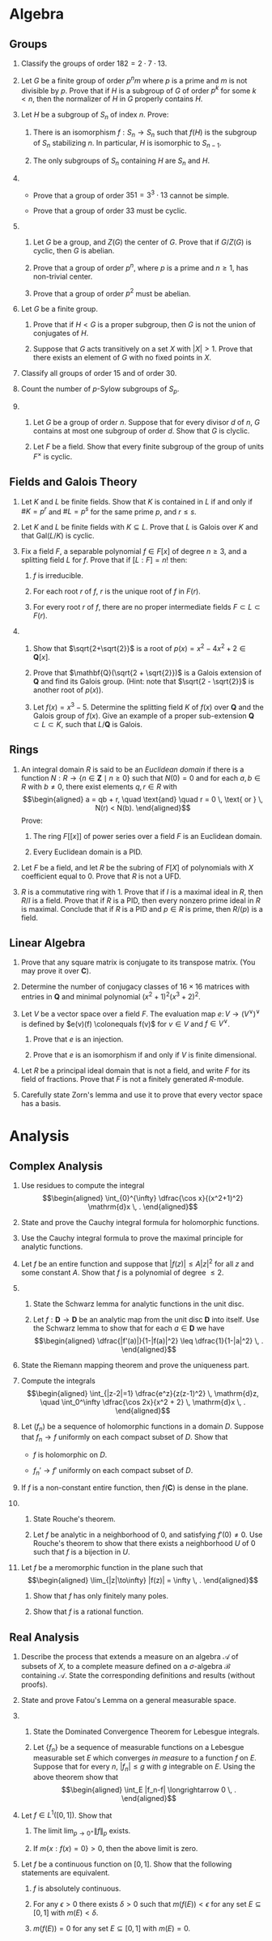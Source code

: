 Algebra
=======

Groups
------

1.  Classify the groups of order $182 = 2 \cdot 7 \cdot 13$.

2.  Let $G$ be a finite group of order $p^nm$ where $p$ is a prime and
    $m$ is not divisible by $p$. Prove that if $H$ is a subgroup of $G$
    of order $p^k$ for some $k<n$, then the normalizer of $H$ in $G$
    properly contains $H$.

3.  Let $H$ be a subgroup of $S_n$ of index $n$. Prove:

    1.  There is an isomorphism $f: S_n \to S_n$ such that $f(H)$ is the
        subgroup of $S_n$ stabilizing $n$. In particular, $H$ is
        isomorphic to $S_{n-1}$.

    2.  The only subgroups of $S_n$ containing $H$ are $S_n$ and $H$.

4.  -   Prove that a group of order $351=3^3\cdot 13$ cannot be simple.

    -   Prove that a group of order $33$ must be cyclic.

5.  1.  Let $G$ be a group, and $Z(G)$ the center of $G$. Prove that if
        $G/Z(G)$ is cyclic, then $G$ is abelian.

    2.  Prove that a group of order $p^n$, where $p$ is a prime and
        $n \geq 1$, has non-trivial center.

    3.  Prove that a group of order $p^2$ must be abelian.

6.  Let $G$ be a finite group.

    1.  Prove that if $H < G$ is a proper subgroup, then $G$ is not the
        union of conjugates of $H$.

    2.  Suppose that $G$ acts transitively on a set $X$ with $|X| > 1$.
        Prove that there exists an element of $G$ with no fixed points
        in $X$.

7.  Classify all groups of order $15$ and of order $30$.

8.  Count the number of $p$-Sylow subgroups of $S_p$.

9.  1.  Let $G$ be a group of order $n$. Suppose that for every divisor
        $d$ of $n$, $G$ contains at most one subgroup of order $d$. Show
        that $G$ is clyclic.

    2.  Let $F$ be a field. Show that every finite subgroup of the group
        of units $F^\times$ is cyclic.

Fields and Galois Theory
------------------------

1.  Let $K$ and $L$ be finite fields. Show that $K$ is contained in $L$
    if and only if $\# K = p^r$ and $\# L = p^s$ for the same prime $p$,
    and $r \leq s$.

2.  Let $K$ and $L$ be finite fields with $K \subseteq L$. Prove that
    $L$ is Galois over $K$ and that $\mathrm{Gal}(L/K)$ is cyclic.

3.  Fix a field $F$, a separable polynomial $f\in F[x]$ of degree
    $n \geq 3$, and a splitting field $L$ for $f$. Prove that if
    $[L:F] = n!$ then:

    1.  $f$ is irreducible.

    2.  For each root $r$ of $f$, $r$ is the unique root of $f$ in
        $F(r)$.

    3.  For every root $r$ of $f$, there are no proper intermediate
        fields $F \subset L \subset F(r)$.

4.  1.  Show that $\sqrt{2+\sqrt{2}}$ is a root of
        $p(x) = x^2 - 4x^2 + 2 \in \mathbf{Q}[x]$.

    2.  Prove that $\mathbf{Q}(\sqrt{2 + \sqrt{2}})$ is a Galois
        extension of $\mathbf{Q}$ and find its Galois group. (Hint: note
        that $\sqrt{2 - \sqrt{2}}$ is another root of $p(x)$).

    3.  Let $f(x) = x^3 - 5$. Determine the splitting field $K$ of
        $f(x)$ over $\mathbf{Q}$ and the Galois group of $f(x)$. Give an
        example of a proper sub-extension
        $\mathbf{Q} \subset L \subset K$, such that $L/\mathbf{Q}$ is
        Galois.

Rings
-----

1.  An integral domain $R$ is said to be an *Euclidean domain* if there
    is a function $N: R \to \{n\in\mathbf{Z} \mid n\geq 0\}$ such that
    $N(0)=0$ and for each $a,b\in R$ with $b\neq 0$, there exist
    elements $q,r\in R$ with $$\begin{aligned}
            a = qb + r, \quad \text{and} \quad r = 0 \, \text{ or } \, N(r) < N(b).
        \end{aligned}$$ Prove:

    1.  The ring $F[[x]]$ of power series over a field $F$ is an
        Euclidean domain.

    2.  Every Euclidean domain is a PID.

2.  Let $F$ be a field, and let $R$ be the subring of $F[X]$ of
    polynomials with $X$ coefficient equal to $0$. Prove that $R$ is not
    a UFD.

3.  $R$ is a commutative ring with 1. Prove that if $I$ is a maximal
    ideal in $R$, then $R/I$ is a field. Prove that if $R$ is a PID,
    then every nonzero prime ideal in $R$ is maximal. Conclude that if
    $R$ is a PID and $p\in R$ is prime, then $R/(p)$ is a field.

Linear Algebra
--------------

1.  Prove that any square matrix is conjugate to its transpose matrix.
    (You may prove it over $\mathbf{C}$).

2.  Determine the number of conjugacy classes of $16 \times 16$ matrices
    with entries in $\mathbf{Q}$ and minimal polynomial
    $(x^2+1)^2(x^3+2)^2$.

3.  Let $V$ be a vector space over a field $F$. The evaluation map
    $e\colon V \to (V^\vee)^\vee$ is defined by
    $e(v)(f) \colonequals f(v)$ for $v\in V$ and $f\in V^\vee$.

    1.  Prove that $e$ is an injection.

    2.  Prove that $e$ is an isomorphism if and only if $V$ is finite
        dimensional.

4.  Let $R$ be a principal ideal domain that is not a field, and write
    $F$ for its field of fractions. Prove that $F$ is not a finitely
    generated $R$-module.

5.  Carefully state Zorn's lemma and use it to prove that every vector
    space has a basis.

Analysis
========

Complex Analysis
----------------

1.  Use residues to compute the integral $$\begin{aligned}
            \int_{0}^{\infty} \dfrac{\cos x}{(x^2+1)^2} \mathrm{d}x \, .
        \end{aligned}$$

2.  State and prove the Cauchy integral formula for holomorphic
    functions.

3.  Use the Cauchy integral formula to prove the maximal principle for
    analytic functions.

4.  Let $f$ be an entire function and suppose that $|f(z)| \leq A|z|^2$
    for all $z$ and some constant $A$. Show that $f$ is a polynomial of
    degree $\leq 2$.

5.  1.  State the Schwarz lemma for analytic functions in the unit disc.

    2.  Let $f: \mathbf{D} \to \mathbf{D}$ be an analytic map from the
        unit disc $\mathbf{D}$ into itself. Use the Schwarz lemma to
        show that for each $a\in \mathbf{D}$ we have $$\begin{aligned}
                 \dfrac{|f'(a)|}{1-|f(a)|^2} \leq \dfrac{1}{1-|a|^2} \, .
             \end{aligned}$$

6.  State the Riemann mapping theorem and prove the uniqueness part.

7.  Compute the integrals $$\begin{aligned}
            \int_{|z-2|=1} \dfrac{e^z}{z(z-1)^2} \, 
            \mathrm{d}z, \quad \int_0^\infty \dfrac{\cos 2x}{x^2 + 2} \, \mathrm{d}x \, .
        \end{aligned}$$

8.  Let $(f_n)$ be a sequence of holomorphic functions in a domain $D$.
    Suppose that $f_n \to f$ uniformly on each compact subset of $D$.
    Show that

    -   $f$ is holomorphic on $D$.

    -   $f_n' \to f'$ uniformly on each compact subset of $D$.

9.  If $f$ is a non-constant entire function, then $f(\mathbf{C})$ is
    dense in the plane.

10. 1.  State Rouche's theorem.

    2.  Let $f$ be analytic in a neighborhood of $0$, and satisfying
        $f'(0) \neq 0$. Use Rouche's theorem to show that there exists a
        neighborhood $U$ of $0$ such that $f$ is a bijection in $U$.

11. Let $f$ be a meromorphic function in the plane such that
    $$\begin{aligned}
           \lim_{|z|\to\infty} |f(z)| = \infty \, .
       \end{aligned}$$

    1.  Show that $f$ has only finitely many poles.

    2.  Show that $f$ is a rational function.

Real Analysis
-------------

1.  Describe the process that extends a measure on an algebra
    $\mathcal{A}$ of subsets of $X$, to a complete measure defined on a
    $\sigma$-algebra $\mathcal{B}$ containing $\mathcal{A}$. State the
    corresponding definitions and results (without proofs).

2.  State and prove Fatou's Lemma on a general measurable space.

3.  1.  State the Dominated Convergence Theorem for Lebesgue integrals.

    2.  Let $\{f_n\}$ be a sequence of measurable functions on a
        Lebesgue measurable set $E$ which converges *in measure* to a
        function $f$ on $E$. Suppose that for every $n$, $|f_n| \leq g$
        with $g$ integrable on $E$. Using the above theorem show that
        $$\begin{aligned}
                    \int_E |f_n-f| \longrightarrow 0 \, .
                \end{aligned}$$

4.  Let $f\in L^1([0,1])$. Show that

    1.  The limit $\lim_{p\to 0^+} \| f \|_p$ exists.

    2.  If $m \{x : f(x) = 0\} > 0$, then the above limit is zero.

5.  Let $f$ be a continuous function on $[0,1]$. Show that the following
    statements are equivalent.

    1.  $f$ is absolutely continuous.

    2.  For any $\epsilon > 0$ there exists $\delta > 0$ such that
        $m(f(E)) < \epsilon$ for any set $E\subseteq [0,1]$ with
        $m(E) < \delta$.

    3.  $m(f(E)) = 0$ for any set $E \subseteq [0,1]$ with $m(E)=0$.
